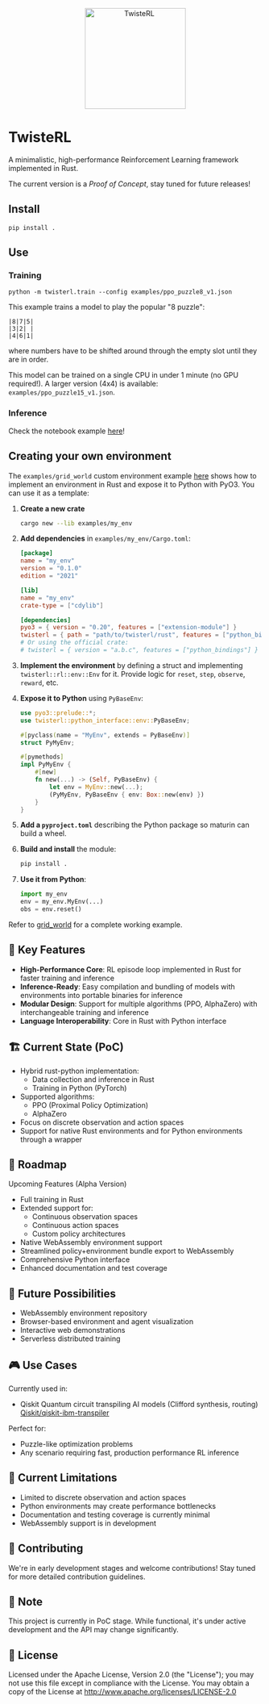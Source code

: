 <p align="center">
  <img src="./assets/twisterl-logo.png" width="200" alt="TwisteRL"/>
</p>

# TwisteRL

A minimalistic, high-performance Reinforcement Learning framework implemented in Rust.

The current version is a *Proof of Concept*, stay tuned for future releases!

## Install

```shell
pip install .
```

## Use

### Training
```shell
python -m twisterl.train --config examples/ppo_puzzle8_v1.json
```
This example trains a model to play the popular "8 puzzle":

```
|8|7|5|
|3|2| |
|4|6|1|
```

where numbers have to be shifted around through the empty slot until they are in order.

This model can be trained on a single CPU in under 1 minute (no GPU required!). 
A larger version (4x4) is available: `examples/ppo_puzzle15_v1.json`.


### Inference
Check the notebook example [here](examples/puzzle.ipynb)!

## Creating your own environment

The `examples/grid_world` custom environment example [here](examples/grid_world) shows how to implement an environment in Rust and expose it to Python with PyO3. You can use it as a template:

1. **Create a new crate**
   ```sh
   cargo new --lib examples/my_env
   ```

2. **Add dependencies** in `examples/my_env/Cargo.toml`:
   ```toml
   [package]
   name = "my_env"
   version = "0.1.0"
   edition = "2021"

   [lib]
   name = "my_env"
   crate-type = ["cdylib"]

   [dependencies]
   pyo3 = { version = "0.20", features = ["extension-module"] }
   twisterl = { path = "path/to/twisterl/rust", features = ["python_bindings"] }
   # Or using the official crate:
   # twisterl = { version = "a.b.c", features = ["python_bindings"] }
   ```

3. **Implement the environment** by defining a struct and implementing `twisterl::rl::env::Env` for it. Provide logic for `reset`, `step`, `observe`, `reward`, etc.

4. **Expose it to Python** using `PyBaseEnv`:
   ```rust
   use pyo3::prelude::*;
   use twisterl::python_interface::env::PyBaseEnv;

   #[pyclass(name = "MyEnv", extends = PyBaseEnv)]
   struct PyMyEnv;

   #[pymethods]
   impl PyMyEnv {
       #[new]
       fn new(...) -> (Self, PyBaseEnv) {
           let env = MyEnv::new(...);
           (PyMyEnv, PyBaseEnv { env: Box::new(env) })
       }
   }
   ```

5. **Add a `pyproject.toml`** describing the Python package so maturin can build a wheel.

6. **Build and install** the module:
   ```sh
   pip install .
   ```

7. **Use it from Python**:
   ```python
   import my_env
   env = my_env.MyEnv(...)
   obs = env.reset()
   ```

Refer to [grid_world](examples/grid_world) for a complete working example.

## 🚀 Key Features 
- **High-Performance Core**: RL episode loop implemented in Rust for faster training and inference
- **Inference-Ready**: Easy compilation and bundling of models with environments into portable binaries for inference
- **Modular Design**: Support for multiple algorithms (PPO, AlphaZero) with interchangeable training and inference
- **Language Interoperability**: Core in Rust with Python interface


## 🏗️ Current State (PoC)
- Hybrid rust-python implementation:
    - Data collection and inference in Rust
    - Training in Python (PyTorch)
- Supported algorithms:
    - PPO (Proximal Policy Optimization)
    - AlphaZero
- Focus on discrete observation and action spaces
- Support for native Rust environments and for Python environments through a wrapper


## 🚧 Roadmap
Upcoming Features (Alpha Version)

- Full training in Rust
- Extended support for:
    - Continuous observation spaces
    - Continuous action spaces
    - Custom policy architectures
- Native WebAssembly environment support
- Streamlined policy+environment bundle export to WebAssembly
- Comprehensive Python interface
- Enhanced documentation and test coverage

## 💎 Future Possibilities

- WebAssembly environment repository
- Browser-based environment and agent visualization
- Interactive web demonstrations
- Serverless distributed training

## 🎮 Use Cases

Currently used in:

- Qiskit Quantum circuit transpiling AI models (Clifford synthesis, routing) [Qiskit/qiskit-ibm-transpiler ](https://github.com/Qiskit/qiskit-ibm-transpiler)

Perfect for:
- Puzzle-like optimization problems
- Any scenario requiring fast, production performance RL inference

## 🔧 Current Limitations

- Limited to discrete observation and action spaces
- Python environments may create performance bottlenecks
- Documentation and testing coverage is currently minimal
- WebAssembly support is in development

## 🤝 Contributing

We're in early development stages and welcome contributions! Stay tuned for more detailed contribution guidelines.

##  📄 Note

This project is currently in PoC stage. While functional, it's under active development and the API may change significantly.

## 📜 License

Licensed under the Apache License, Version 2.0 (the "License"); you may not use this file except in compliance with the License. You may obtain a copy of the License at http://www.apache.org/licenses/LICENSE-2.0